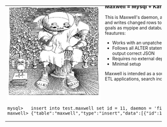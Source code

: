 <table>
<tr>
<td width=300>
<img alt="The Daemon, maybe" width=300 src="/img/cyberiad_1.jpg?raw=true" style="float: left; height: 300px; padding-right: 30px;">
</td>
<td style="vertical-align: top">
<h3 style="margin-top: -10px; font-weight: bold">Maxwell = Mysql + Kafka</h3>

This is Maxwell's daemon, an application that reads MySQL binlogs and writes changed rows to Kafka as JSON.
It's working at the same goals as mypipe and databus, but differentiates itself with these feautures:

<ul>
  <li>Works with an unpatched mysql
  <li>Follows all ALTER statements, which allows Maxwell to always output correct JSON
  <li>Requires no external dependencies (save Kafka, if used)
  <li>Minimal setup
</ul>


Maxwell is intended as a source for event-based readers, eg various ETL applications, search indexing,
stat emitters.
</td>
</tr>
<tr>
<td colspan="2">
<pre>
mysql>   insert into test.maxwell set id = 11, daemon = 'firebus!  firebus!';
maxwell> {"table":"maxwell","type":"insert","data":[{"id":11,"daemon":"firebus!  firebus!"}]}
</pre>
</td>
</tr>
</table>
